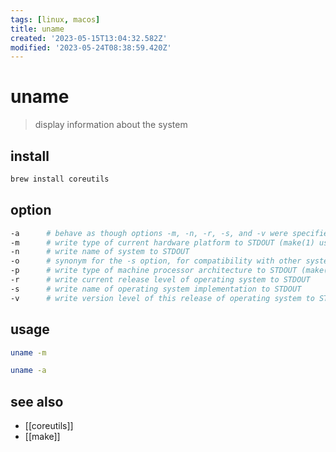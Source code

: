 ```yaml
---
tags: [linux, macos]
title: uname
created: '2023-05-15T13:04:32.582Z'
modified: '2023-05-24T08:38:59.420Z'
---
```


# uname

> display information about the system

## install

```sh
brew install coreutils
```

## option

```sh
-a      # behave as though options -m, -n, -r, -s, and -v were specified
-m      # write type of current hardware platform to STDOUT (make(1) uses it to set MACHINE variable)
-n      # write name of system to STDOUT
-o      # synonym for the -s option, for compatibility with other systems
-p      # write type of machine processor architecture to STDOUT (make(1) uses it to set MACHINE_ARCH variable)
-r      # write current release level of operating system to STDOUT
-s      # write name of operating system implementation to STDOUT
-v      # write version level of this release of operating system to STDOUT
```

## usage

```sh
uname -m

uname -a
```

## see also

- [[coreutils]]
- [[make]]
